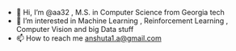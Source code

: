 - 👋 Hi, I’m @aa32 , M.S. in Computer Science from Georgia tech
- 👀 I’m interested in Machine Learning , Reinforcement Learning , Computer Vision and big Data stuff
- 📫 How to reach me anshuta1.a@gmail.com

<!---
aa32/aa32 is a ✨ special ✨ repository because its `README.md` (this file) appears on your GitHub profile.
You can click the Preview link to take a look at your changes.
--->
